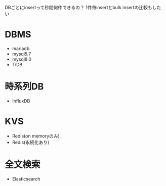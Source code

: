 DBごとにinsertって秒間何件できるの？
1件毎insertとbulk insertの比較もしたい

# DBMS
* mariadb
* mysql5.7
* mysql8.0
* TiDB

# 時系列DB
* InfluxDB

# KVS
* Redis(on memoryのみ)
* Redis(永続化あり)

# 全文検索
* Elasticsearch